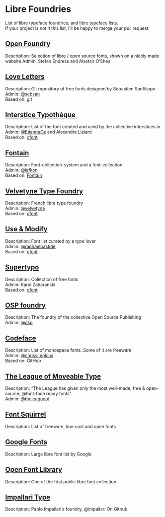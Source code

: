 # Libre Foundries

List of libre typeface foundries, and libre typeface lists.  
If your project is not it this list, I’ll be happy to merge your pull request.

## [Open Foundry](http://open-foundry.com)

Description: Selection of libre / open source fonts, shown on a nicely made website
Admin: Stefan Endress and Alastair O’Shea

## [Love Letters](http://www.love-letters.be/)

Description: Git repository of free fonts designed by Sebastien Sanfilippo   
Admin: [@sebsan](https://github.com/sebsan)  
Based on: git

## [Interstice Typothèque](http://typotheque.interstices.io/)

Description: List of the font created and used by the collective interstices.io   
Admin: [@EtienneOz](https://github.com/etienneoz) and Alexandre Liziard  
Based on: [ofont](https://github.com/raphaelbastide/ofont) 

## [Fontain](http://www.fontain.org/)

Description: Font-collection-system and a font-collection  
Admin: [@lafkon](https://github.com/lafkon)  
Based on: [Fontain](https://github.com/lafkon/fontain)

## [Velvetyne Type Foundry](http://velvetyne.fr/)

Description: French libre type foundry  
Admin: [@velvetyne](https://github.com/velvetyne)  
Based on: [ofont](https://github.com/raphaelbastide/ofont)

## [Use & Modify](http://usemodify.com/)

Description: Font list curated by a type lover  
Admin: [@raphaelbastide](https://github.com/raphaelbastide)  
Based on: [ofont](https://github.com/raphaelbastide/ofont)

## [Supertypo](http://supertypo.anka.io/)

Description: Collection of free fonts  
Admin: Karol Zaharanski  
Based on: [ofont](https://github.com/raphaelbastide/ofont)

## [OSP foundry](http://ospublish.constantvzw.org/foundry/)

Description: The foundry of the collective Open Source Publishing  
Admin: [@osp](https://github.com/osp)

## [Codeface](https://github.com/chrissimpkins/codeface)

Description: List of monospace fonts. Some of it are freeware  
Admin: [@chrissimpkins](https://github.com/chrissimpkins)  
Based on: GitHub

## [The League of Moveable Type](https://www.theleagueofmoveabletype.com/)

Description: “The League has given only the most well-made, free & open-source, @font-face ready fonts”  
Admin: [@theleagueof](https://github.com/theleagueof)  

## [Font Squirrel](http://www.fontsquirrel.com/fonts/list/find_fonts?filter[license][0]=open)

Description: List of freeware, low-cost and open fonts

## [Google Fonts](https://www.google.com/fonts)

Description: Large libre font list by Google  

## [Open Font Library](http://openfontlibrary.org/)

Description: One of the first public libre font collection  

## [Impallari Type](http://www.impallari.com)

Description: Pablo Impallari’s foundry, @impallari On Github
